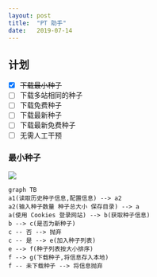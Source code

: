 ```yaml
---
layout: post
title:  "PT 助手"
date:   2019-07-14
---
```


## 计划

* [x] ~~下载最小种子~~
* [ ] 下载多站相同的种子
* [ ] 下载免费种子
* [ ] 下载最新种子
* [ ] 下载最新免费种子
* [ ] 无需人工干预

### 最小种子

![](https://cdn.nlark.com/yuque/__mermaid_v3/12298b7d4da94989f8b7a6edc1b6571c.svg)

```mermaid
graph TB
a1(读取历史种子信息,配置信息) --> a2
a2(输入种子数量 种子总大小 保存目录) --> a
a(使用 Cookies 登录网站) --> b(获取种子信息)
b --> c(是否为新种子)
c -- 否 --> 抛弃
c -- 是 --> e(加入种子列表)
e --> f(种子列表按大小排序)
f --> g(下载种子,将信息存入本地)
f -- 未下载种子 --> 将信息抛弃
```

